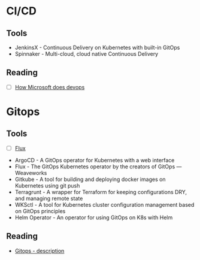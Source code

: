 # CI/CD
## Tools
* JenkinsX - Continuous Delivery on Kubernetes with built-in GitOps
* Spinnaker - Multi-cloud, cloud native Continuous Delivery


## Reading
* [ ] [How Microsoft does devops](https://docs.microsoft.com/en-us/azure/devops/learn/devops-at-microsoft)

# Gitops
## Tools
* [ ] [Flux](https://github.com/fluxcd/flux)
* ArgoCD - A GitOps operator for Kubernetes with a web interface
* Flux - The GitOps Kubernetes operator by the creators of GitOps — Weaveworks
* Gitkube - A tool for building and deploying docker images on Kubernetes using git push
* Terragrunt - A wrapper for Terraform for keeping configurations DRY, and managing remote state
* WKSctl - A tool for Kubernetes cluster configuration management based on GitOps principles
* Helm Operator - An operator for using GitOps on K8s with Helm

## Reading
* [Gitops - description](https://www.gitops.tech/)

